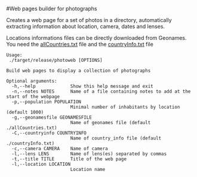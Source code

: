 #Web pages builder for photographs

Creates a web page for a set of photos in a directory, automatically extracting information about location, camera, dates and lenses.

Locations informations files can be directly downloaded from Geonames. You need the [allCountries.txt](https://download.geonames.org/export/dump/allCountries.zip) file and the [countryInfo.txt](https://download.geonames.org/export/dump/countryInfo.txt) file


    Usage:
     ./target/release/photoweb [OPTIONS]

    Build web pages to display a collection of photographs

    Optional arguments:
      -h,--help             Show this help message and exit
      -n,--notes NOTES      Name of a file containing notes to add at the start of the webpage
      -p,--population POPULATION
                            Minimal number of inhabitants by location (default 1000)
      -g,--geonamesfile GEONAMESFILE
                            Name of geonames file (default ./allCountries.txt)
      -C,--countryinfo COUNTRYINFO
                            Name of country_info file (default ./countryInfo.txt)
      -c,--camera CAMERA    Name of camera
      -l,--lens LENS        Name of lens(es) separated by commas
      -t,--title TITLE      Title of the web page
      -l,--location LOCATION
                            Location name

